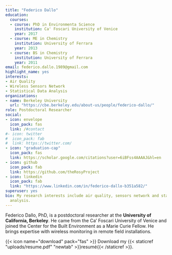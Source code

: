 ```yaml
---
title: "Federico Dallo"
education:
  courses:
  - course: PhD in Environmenta Science
    institution: Ca' Foscari University of Venice
    year: 2017
  - course: ME in Chemistry
    institution: University of Ferrara
    year: 2013
  - course: BS in Chemistry
    institution: University of Ferrara
    year: 2011
email: federico.dallo.1989@gmail.com
highlight_name: yes
interests:
- Air Quality
- Wireless Sensors Network
- Statistical Data Analysis
organizations:
- name: Berkeley University
  url: "https://cbe.berkeley.edu/about-us/people/federico-dallo/"
role: Postdoctoral Researcher
social:
- icon: envelope
  icon_pack: fas
  link: /#contact
#- icon: twitter
#  icon_pack: fab
#  link: https://twitter.com/
- icon: "graduation-cap"
  icon_pack: fas
  link: https://scholar.google.com/citations?user=6iBFss4AAAAJ&hl=en
- icon: github
  icon_pack: fab
  link: https://github.com/theRosyProject
- icon: linkedin
  icon_pack: fab
  link: "https://www.linkedin.com/in/federico-dallo-b351a582/"
superuser: yes
bio: My research interests include air quality, sensors network and statistical data
  analysis.
---
```


Federico Dallo, PhD, is a postdoctoral researcher at the **University of California, Berkeley**. He came from the Ca’ Foscari University of Venice and joined the Center for the Built Environment as a Marie Curie Fellow. He brings expertise with wireless monitoring in remote field installations.

{{< icon name="download" pack="fas" >}} Download my {{< staticref "uploads/resume.pdf" "newtab" >}}resumé{{< /staticref >}}.
